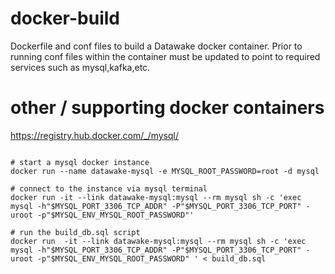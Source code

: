 docker-build
==============

Dockerfile and conf files to build a Datawake docker container.  Prior to running conf files within the container must be updated to point to required services such as mysql,kafka,etc.



other / supporting  docker containers
=====

https://registry.hub.docker.com/_/mysql/


```

# start a mysql docker instance
docker run --name datawake-mysql -e MYSQL_ROOT_PASSWORD=root -d mysql

# connect to the instance via mysql terminal
docker run -it --link datawake-mysql:mysql --rm mysql sh -c 'exec mysql -h"$MYSQL_PORT_3306_TCP_ADDR" -P"$MYSQL_PORT_3306_TCP_PORT" -uroot -p"$MYSQL_ENV_MYSQL_ROOT_PASSWORD"'

# run the build_db.sql script
docker run  -it --link datawake-mysql:mysql --rm mysql sh -c 'exec mysql -h"$MYSQL_PORT_3306_TCP_ADDR" -P"$MYSQL_PORT_3306_TCP_PORT" -uroot -p"$MYSQL_ENV_MYSQL_ROOT_PASSWORD" ' < build_db.sql


```